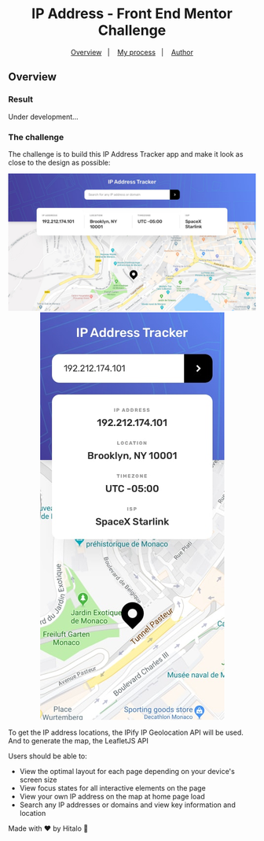 <h1 align="center">
IP Address - Front End Mentor Challenge
</h1>


<p align="center">
  <a href="#overview">Overview</a>&nbsp;&nbsp;&nbsp;|&nbsp;&nbsp;&nbsp;
  <a href="#my-process">My process</a>&nbsp;&nbsp;&nbsp;|&nbsp;&nbsp;&nbsp;
  <a href="#author">Author</a>
</p>

## Overview

### Result
[//]: # "This is a solution to the IP address tracker challenge on Frontend Mentor."

Under development...

### The challenge

The challenge is to build this IP Address Tracker app and make it look as close to the design as possible:

<p align="center">
 <img src="desktop-design.jpg" alt="Application demo" />
 <img src="mobile-design.jpg" alt="Application demo" />
</p>

To get the IP address locations, the IPify IP Geolocation API will be used. And to generate the map, the LeafletJS API

Users should be able to:

- View the optimal layout for each page depending on your device's screen size
- View focus states for all interactive elements on the page
- View your own IP address on the map at home page load
- Search any IP addresses or domains and view key information and location

[//]:# "## My process"

[//]:# "### Built with"

[//]:# "- HTML5"
[//]:# "- CSS"
[//]:# "- Flexbox"
[//]:# "- CSS Grid"
[//]:# "- Javascript"
[//]:# "- API's ( IPify, LeafletJS)"

[//]: # (### What I learned)

[//]: # (Use this section to recap over some of your major learnings while working through this project. Writing these out and providing code samples of areas you want to highlight is a great way to reinforce your own knowledge.)

[//]: # (To see how you can add code snippets, see below:)

[//]: # (```html)
[//]: # (<h1>Some HTML code I'm proud of</h1>)
[//]: # (```)
[//]: # (```css)
[//]: # (.proud-of-this-css { )
[//]: # (  color: papayawhip; )
[//]: # (})
[//]: # (```)
[//]: # (```js)

[//]: # ( ## Author)

[//]: # "- Website - [Add your name here](https://www.your-site.com)" 
[//]: # "- Frontend Mentor - [@yourusername](https://www.frontendmentor.io/profile/yourusername)"
[//]: # "- Twitter - [@yourusername](https://www.twitter.com/yourusername)"

[//]: # (## Acknowledgments)

[//]: # (This is where you can give a hat tip to anyone who helped you out on this project. Perhaps you worked in a team or got some inspiration from someone else's solution. This is the perfect place to give them some credit.)

Made with ♥ by Hitalo 🚀

